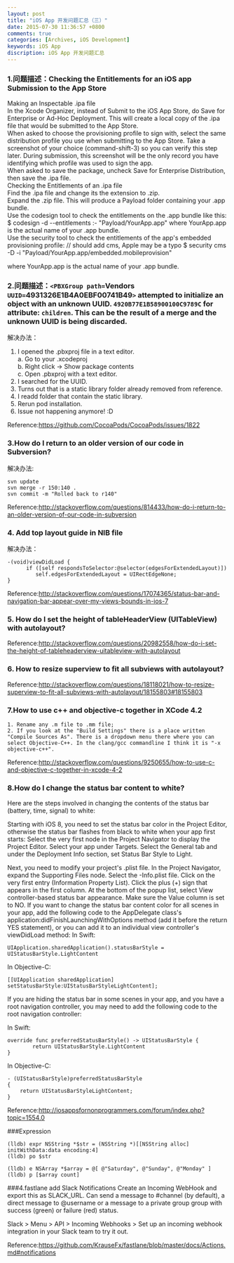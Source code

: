 ```yaml
---
layout: post
title: "iOS App 开发问题汇总（三）"
date: 2015-07-30 11:36:57 +0800
comments: true
categories: [Archives, iOS Development]
keywords: iOS App
discription: iOS App 开发问题汇总
---
```


### 1.问题描述：Checking the Entitlements for an iOS app Submission to the App Store

Making an Inspectable .ipa file  
In the Xcode Organizer, instead of Submit to the iOS App Store, do Save for Enterprise or Ad-Hoc Deployment. This will create a local copy of the .ipa file that would be submitted to the App Store.  
When asked to choose the provisioning profile to sign with, select the same distribution profile you use when submitting to the App Store. Take a screenshot of your choice (command-shift-3) so you can verify this step later. During submission, this screenshot will be the only record you have identifying which profile was used to sign the app.  
When asked to save the package, uncheck Save for Enterprise Distribution, then save the .ipa file.  
Checking the Entitlements of an .ipa file  
Find the .ipa file and change its the extension to .zip.  
Expand the .zip file. This will produce a Payload folder containing your .app bundle.  
Use the codesign tool to check the entitlements on the .app bundle like this:
$ codesign -d --entitlements :- "Payload/YourApp.app"
where YourApp.app is the actual name of your .app bundle.  
Use the security tool to check the entitlements of the app's embedded provisioning profile:
// should add cms, Apple may be a typo
$ security cms -D -i "Payload/YourApp.app/embedded.mobileprovision"

where YourApp.app is the actual name of your .app bundle.

### 2.问题描述：`<PBXGroup path=`Vendors` UUID=`4931326E1B4A0EBF00741B49`>` attempted to initialize an object with an unknown UUID. `4920B77E1B58900100C9789C` for attribute: `children`. This can be the result of a merge and  the unknown UUID is being discarded.

解决办法：
1. I opened the .pbxproj file in a text editor.  
a. Go to your .xcodeproj  
b. Right click -> Show package contents  
c. Open .pbxproj with a text editor.  
2. I searched for the UUID.  
3. Turns out that is a static library folder already removed from reference.  
4. I readd folder that contain the static library.  
5. Rerun pod installation.  
6. Issue not happening anymore! :D

Reference:https://github.com/CocoaPods/CocoaPods/issues/1822

### 3.How do I return to an older version of our code in Subversion?

解决办法:

```
svn update
svn merge -r 150:140 .
svn commit -m "Rolled back to r140"
```
Reference:http://stackoverflow.com/questions/814433/how-do-i-return-to-an-older-version-of-our-code-in-subversion

### 4. Add top layout guide in NIB file

解决办法：

```
-(void)viewDidLoad {
      if ([self respondsToSelector:@selector(edgesForExtendedLayout)])
         self.edgesForExtendedLayout = UIRectEdgeNone;
}
```
Reference:http://stackoverflow.com/questions/17074365/status-bar-and-navigation-bar-appear-over-my-views-bounds-in-ios-7

### 5. How do I set the height of tableHeaderView (UITableView) with autolayout?

Reference:http://stackoverflow.com/questions/20982558/how-do-i-set-the-height-of-tableheaderview-uitableview-with-autolayout

### 6. How to resize superview to fit all subviews with autolayout?

Reference:http://stackoverflow.com/questions/18118021/how-to-resize-superview-to-fit-all-subviews-with-autolayout/18155803#18155803

### 7.How to use c++ and objective-c together in XCode 4.2

```
1. Rename any .m file to .mm file;
2. If you look at the "Build Settings" there is a place written "Compile Sources As". There is a dropdown menu there where you can select Objective-C++. In the clang/gcc commandline I think it is "-x objective-c++".
```

Reference:http://stackoverflow.com/questions/9250655/how-to-use-c-and-objective-c-together-in-xcode-4-2

### 8.How do I change the status bar content to white?

Here are the steps involved in changing the contents of the status bar (battery, time, signal) to white:

Starting with iOS 8, you need to set the status bar color in the Project Editor, otherwise the status bar flashes from black to white when your app first starts:
Select the very first node in the Project Navigator to display the Project Editor.
Select your app under Targets.
Select the General tab and under the Deployment Info section, set Status Bar Style to Light.

Next, you need to modify your project's .plist file.
In the Project Navigator, expand the Supporting Files node.
Select the <My Project Name>-Info.plist file.
Click on the very first entry (Information Property List).
Click the plus (+) sign that appears in the first column.
At the bottom of the popup list, select View controller-based status bar appearance.
Make sure the Value column is set to NO.
If you want to change the status bar content color for all scenes in your app, add the following code to the AppDelegate class's application:didFinishLaunchingWithOptions method (add it before the return YES statement), or you can add it to an individual view controller's viewDidLoad method:
In Swift:

```
UIApplication.sharedApplication().statusBarStyle = UIStatusBarStyle.LightContent
```
In Objective-C:

```
[[UIApplication sharedApplication] setStatusBarStyle:UIStatusBarStyleLightContent];
```
If you are hiding the status bar in some scenes in your app, and you have a root navigation controller, you may need to add the following code to the root navigation controller:

In Swift:

```
override func preferredStatusBarStyle() -> UIStatusBarStyle {
        return UIStatusBarStyle.LightContent
}
```
In Objective-C:

```
- (UIStatusBarStyle)preferredStatusBarStyle
{
    return UIStatusBarStyleLightContent;
}
```
Reference:http://iosappsfornonprogrammers.com/forum/index.php?topic=1554.0

###Expression

```
(lldb) expr NSString *$str = (NSString *)[[NSString alloc] initWithData:data encoding:4]
(lldb) po $str

(lldb) e NSArray *$array = @[ @"Saturday", @"Sunday", @"Monday" ]
(lldb) p [$array count]
```

###4.fastlane add Slack Notifications
Create an Incoming WebHook and export this as SLACK_URL. Can send a message to #channel (by default), a direct message to @username or a message to a private group group with success (green) or failure (red) status.

Slack > Menu > API > Incoming Webhooks > Set up an incoming webhook integration in your Slack team to try it out.

Reference:https://github.com/KrauseFx/fastlane/blob/master/docs/Actions.md#notifications
